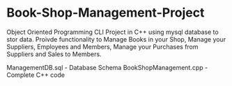 # Book-Shop-Management-Project

Object Oriented Programming CLI Project in C++ using mysql database to stor data.
Proivde functionality to Manage Books in your Shop, Manage your Suppliers, Employees and Members, Manage your Purchases from Suppliers and Sales to Members.


ManagementDB.sql - Database Schema
BookShopManagement.cpp - Complete C++ code 
